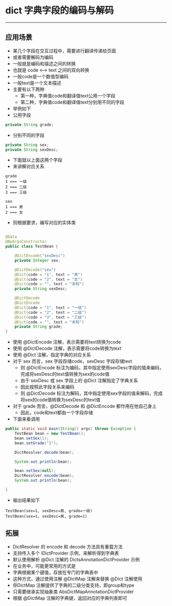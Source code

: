 # dict 字典字段的编码与解码

---

## 应用场景

- 某几个字段在交互过程中，需要进行翻译传递给页面
- 或者需要解码为编码
- 一般就是编码和描述之间的转换
- 也就是 code <--> text 之间的双向转换
- 一般code是一个数值型编码
- 一般text是一个文本描述
- 主要有以下两种
    - 第一种，字典值code和翻译值text公用一个字段
    - 第二种，字典值code和翻译值text分别用不同的字段
- 举例如下
- 公用字段

```java
private String grade;
```

- 分别不同的字段

```java
private String sex;
private String sexDesc;
```

- 下面就以上面这两个字段
- 来讲解对应关系

```shell script
grade
1 === 一级
2 === 二级
3 === 三级

sex
1 === 男
2 === 女
```

- 则根据要求，编写对应的实体类

```java

@Data
@NoArgsConstructor
public class TestBean {

    @DictEncode("sexDesc")
    private Integer sex;

    @DictDecode("sex")
    @Dict(code = "1", text = "男")
    @Dict(code = "2", text = "女")
    @Dict(code = "", text = "未知")
    private String sexDesc;

    @DictDecode
    @DictEncode
    @Dict(code = "1", text = "一级")
    @Dict(code = "2", text = "二级")
    @Dict(code = "3", text = "三级")
    @Dict(code = "", text = "未知")
    private String grade;
}
```

- 使用 @DictEncode 注解，表示需要将text转换为code
- 使用 @DictDecode 注解，表示需要将code转换为text
- 使用 @Dict 注解，指定字典的对应关系
- 对于 sex 而言，sex 字段存储code，sexDesc 字段存储text
    - 则 @DictEncode 标注为编码，其中指定使用sexDesc字段的值来编码，完成将sexDesc的text值转换为sex的code值
    - 由于 sexDesc 或 sex 字段上的 @Dict 注解指定了字典关系
    - 因此按照此字段关系来编码
    - 则 @DictDecode 标注为解码，其中指定使用sex字段的值来解码，完成将sex的code值转换为sexDesc的text值
- 对于 grade 而言，@DictDecode 和 @DictEncode 都作用在他自己身上
    - 因此，code和text都由一个字段存储
- 下面来看调用

```java
public static void main(String[] args) throws Exception {
    TestBean bean = new TestBean();
    bean.setSex(1);
    bean.setGrade("1");

    DictResolver.decode(bean);

    System.out.println(bean);

    bean.setSex(null);
    DictResolver.encode(bean);
    System.out.println(bean);

}
```

- 输出结果如下

```shell script
TestBean(sex=1, sexDesc=男, grade=一级)
TestBean(sex=1, sexDesc=男, grade=1)
```

## 拓展

- DictResolver 的 encode 和 decode 方法具有重载方法
- 支持传入多个 IDictProvider 示例，来解析得到字典表
- 默认使用解析 @Dict 注解的 DictsAnnotationDictProvider 示例
- 在业务中，可能更常用的方式是
- 字典根据某个键值，存放在专门的字典表中
- 这种方式，通过使用注解 @DictMap 注解来替换 @Dict 注解使用
- @DictMap 注解提供了字典的二级分类支持，即group和type
- 只需要继承实现抽象类 AbsDictMapAnnotationDictProvider
- 根据 @DictMap 注解的字典键，返回对应的字典列表即可